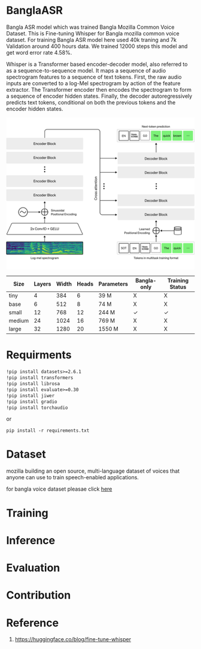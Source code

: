 # BanglaASR
Bangla ASR model which was trained Bangla Mozilla Common Voice Dataset.
This is Fine-tuning Whisper for Bangla mozilla common voice dataset. For training Bangla ASR model here used 40k traning and 7k Validation around 400 hours data. We trained 12000 steps this model and get word error rate 4.58%.

Whisper is a Transformer based encoder-decoder model, also referred to as a sequence-to-sequence model. It maps a sequence of audio spectrogram features to a sequence of text tokens. First, the raw audio inputs are converted to a log-Mel spectrogram by action of the feature extractor. The Transformer encoder then encodes the spectrogram to form a sequence of encoder hidden states. Finally, the decoder autoregressively predicts text tokens, conditional on both the previous tokens and the encoder hidden states.



![Alt text](asset/whisper_architecture.svg)


| Size | Layers | Width | Heads | Parameters | Bangla-only | Training Status |
| ------------- | ------------- | --------    |--------    | ------------- | ------------- | --------    |
tiny   | 4  |384  | 6   | 39 M 	| X |  X
base   | 6 	|512  | 8 	|74 M 	| X	|  X
small  | 12 |768  | 12 	|244 M 	| ✓ |  ✓ 
medium | 24 |1024 | 16 	|769 M 	| X |  X
large  | 32 |1280 | 20 	|1550 M | X |  X




# Requirments
```
!pip install datasets>=2.6.1
!pip install transformers
!pip install librosa
!pip install evaluate>=0.30
!pip install jiwer
!pip install gradio
!pip install torchaudio
```
or

```
pip install -r requirements.txt
```

# Dataset

mozilla building an open source, multi-language dataset of voices that anyone can use to train speech-enabled applications.

for bangla voice dataset pleasae click [here](https://commonvoice.mozilla.org/bn/datasets)


# Training

# Inference

# Evaluation

# Contribution

# Reference
1. https://huggingface.co/blog/fine-tune-whisper
